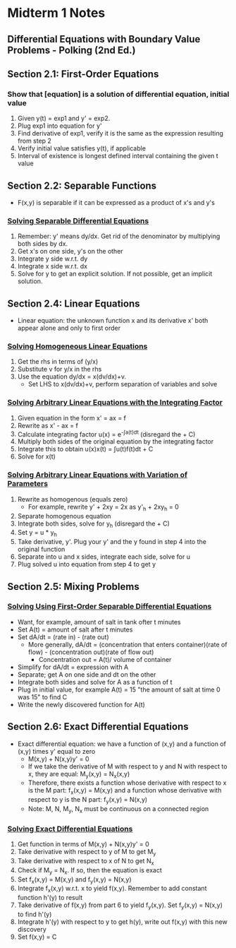 # Midterm 1 Notes
## Differential Equations with Boundary Value Problems - Polking (2nd Ed.)
## Section 2.1: First-Order Equations
### Show that [equation] is a solution of differential equation, initial value
1. Given y(t) = exp1 and y' = exp2.
2. Plug exp1 into equation for y'
3. Find derivative of exp1, verify it is the same as the expression resulting from step 2
4. Verify initial value satisfies y(t), if applicable
5. Interval of existence is longest defined interval containing the given t value
## Section 2.2: Separable Functions
* F(x,y) is separable if it can be expressed as a product of x's and y's
### [Solving Separable Differential Equations](https://www.youtube.com/watch?v=nNHlSB6b1HU)
1. Remember: y' means dy/dx. Get rid of the denominator by multiplying both sides by dx.
2. Get x's on one side, y's on the other
3. Integrate y side w.r.t. dy
4. Integrate x side w.r.t. dx
5. Solve for y to get an explicit solution. If not possible, get an implicit solution.
## Section 2.4: Linear Equations
* Linear equation: the unknown function x and its derivative x' both appear alone and only to first order
### [Solving Homogeneous Linear Equations](https://www.youtube.com/watch?v=5mFjvDvTiTg)
1. Get the rhs in terms of (y/x)
2. Substitute v for y/x in the rhs
3. Use the equation dy/dx = x(dv/dx)+v.
   * Set LHS to x(dv/dx)+v, perform separation of variables and solve
### [Solving Arbitrary Linear Equations with the Integrating Factor](https://www.youtube.com/watch?v=eWLgWazTc-0)
1. Given equation in the form x' = ax = f
2. Rewrite as x' - ax = f
3. Calculate integrating factor u(x) = e<sup>-∫a(t)dt</sup> (disregard the + C)
4. Multiply both sides of the original equation by the integrating factor
5. Integrate this to obtain u(x)x(t) = ∫u(t)f(t)dt + C
6. Solve for x(t)
### [Solving Arbitrary Linear Equations with Variation of Parameters](https://www.youtube.com/watch?v=YNrJ9LA3Kxk)
1. Rewrite as homogenous (equals zero)
   * For example, rewrite y' + 2xy = 2x as y'<sub>h</sub> + 2xy<sub>h</sub> = 0
2. Separate homogenous equation
3. Integrate both sides, solve for y<sub>h</sub> (disregard the + C)
4. Set y = u * y<sub>h</sub>
5. Take derivative, y'. Plug your y' and the y found in step 4 into the original function
6. Separate into u and x sides, integrate each side, solve for u
7. Plug solved u into equation from step 4 to get y
## Section 2.5: Mixing Problems
### [Solving Using First-Order Separable Differential Equations](https://www.youtube.com/watch?v=6wk9zWa-Fww)
* Want, for example, amount of salt in tank ofter t minutes
* Set A(t) = amount of salt after t minutes
* Set dA/dt = (rate in) - (rate out)
  * More generally, dA/dt = (concentration that enters container)(rate of flow) - (concentration out)(rate of flow out)
    * Concentration out = A(t)/ volume of container
* Simplify for dA/dt = expression with A
* Separate; get A on one side and dt on the other
* Integrate both sides and solve for A as a function of t
* Plug in initial value, for example A(t) = 15 "the amount of salt at time 0 was 15" to find C
* Write the newly discovered function for A(t)
## Section 2.6: Exact Differential Equations
* Exact differential equation: we have a function of (x,y) and a function of (x,y) times y' equal to zero
  * M(x,y) + N(x,y)y' = 0
  * If we take the derivative of M with respect to y and N with respect to x, they are equal: M<sub>y</sub>(x,y) = N<sub>x</sub>(x,y)
  * Therefore, there exists a function whose derivative with respect to x is the M part: f<sub>x</sub>(x,y) = M(x,y) and a function whose derivative with respect to y is the N part: f<sub>y</sub>(x,y) = N(x,y)
  * Note: M, N, M<sub>y</sub>, N<sub>x</sub> must be continuous on a connected region
### [Solving Exact Differential Equations](https://www.youtube.com/watch?v=bwASJWS8ltM)
1. Get function in terms of M(x,y) + N(x,y)y' = 0
2. Take derivative with respect to y of M to get M<sub>y</sub>
3. Take derivative with respect to x of N to get N<sub>x</sub>
4. Check if M<sub>y</sub> = N<sub>x</sub>. If so, then the equation is exact
5. Set f<sub>x</sub>(x,y) = M(x,y) and f<sub>y</sub>(x,y) = N(x,y)
6. Integrate f<sub>x</sub>(x,y) w.r.t. x to yield f(x,y). Remember to add constant function h'(y) to result
7. Take derivative of f(x,y) from part 6 to yield f<sub>y</sub>(x,y). Set f<sub>y</sub>(x,y) = N(x,y) to find h'(y)
8. Integrate h'(y) with respect to y to get h(y), write out f(x,y) with this new discovery
9. Set f(x,y) = C
